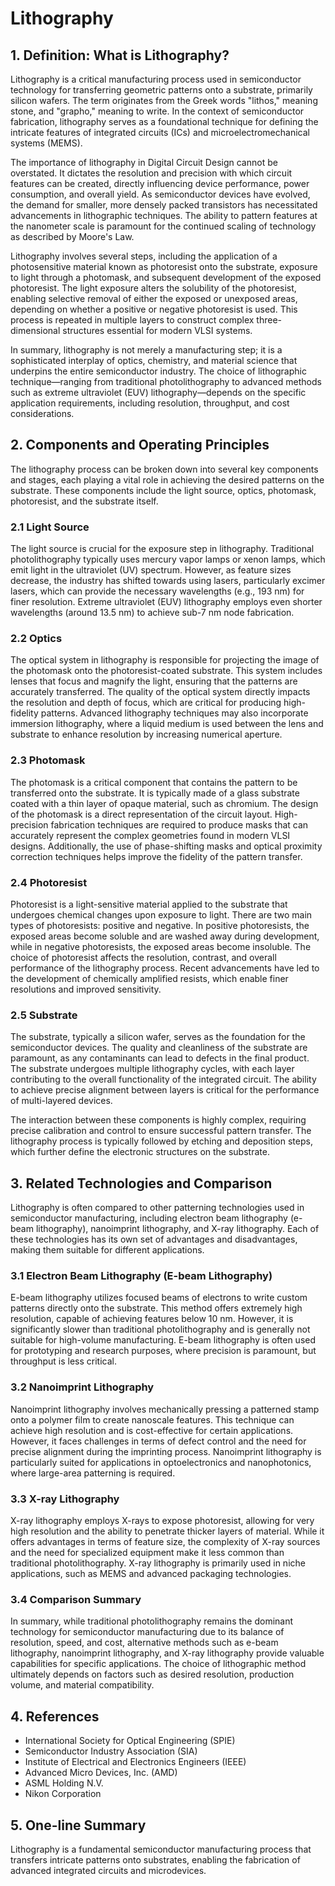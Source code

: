 # Lithography

## 1. Definition: What is **Lithography**?
Lithography is a critical manufacturing process used in semiconductor technology for transferring geometric patterns onto a substrate, primarily silicon wafers. The term originates from the Greek words "lithos," meaning stone, and "grapho," meaning to write. In the context of semiconductor fabrication, lithography serves as a foundational technique for defining the intricate features of integrated circuits (ICs) and microelectromechanical systems (MEMS). 

The importance of lithography in Digital Circuit Design cannot be overstated. It dictates the resolution and precision with which circuit features can be created, directly influencing device performance, power consumption, and overall yield. As semiconductor devices have evolved, the demand for smaller, more densely packed transistors has necessitated advancements in lithographic techniques. The ability to pattern features at the nanometer scale is paramount for the continued scaling of technology as described by Moore's Law.

Lithography involves several steps, including the application of a photosensitive material known as photoresist onto the substrate, exposure to light through a photomask, and subsequent development of the exposed photoresist. The light exposure alters the solubility of the photoresist, enabling selective removal of either the exposed or unexposed areas, depending on whether a positive or negative photoresist is used. This process is repeated in multiple layers to construct complex three-dimensional structures essential for modern VLSI systems.

In summary, lithography is not merely a manufacturing step; it is a sophisticated interplay of optics, chemistry, and material science that underpins the entire semiconductor industry. The choice of lithographic technique—ranging from traditional photolithography to advanced methods such as extreme ultraviolet (EUV) lithography—depends on the specific application requirements, including resolution, throughput, and cost considerations.

## 2. Components and Operating Principles
The lithography process can be broken down into several key components and stages, each playing a vital role in achieving the desired patterns on the substrate. These components include the light source, optics, photomask, photoresist, and the substrate itself.

### 2.1 Light Source
The light source is crucial for the exposure step in lithography. Traditional photolithography typically uses mercury vapor lamps or xenon lamps, which emit light in the ultraviolet (UV) spectrum. However, as feature sizes decrease, the industry has shifted towards using lasers, particularly excimer lasers, which can provide the necessary wavelengths (e.g., 193 nm) for finer resolution. Extreme ultraviolet (EUV) lithography employs even shorter wavelengths (around 13.5 nm) to achieve sub-7 nm node fabrication.

### 2.2 Optics
The optical system in lithography is responsible for projecting the image of the photomask onto the photoresist-coated substrate. This system includes lenses that focus and magnify the light, ensuring that the patterns are accurately transferred. The quality of the optical system directly impacts the resolution and depth of focus, which are critical for producing high-fidelity patterns. Advanced lithography techniques may also incorporate immersion lithography, where a liquid medium is used between the lens and substrate to enhance resolution by increasing numerical aperture.

### 2.3 Photomask
The photomask is a critical component that contains the pattern to be transferred onto the substrate. It is typically made of a glass substrate coated with a thin layer of opaque material, such as chromium. The design of the photomask is a direct representation of the circuit layout. High-precision fabrication techniques are required to produce masks that can accurately represent the complex geometries found in modern VLSI designs. Additionally, the use of phase-shifting masks and optical proximity correction techniques helps improve the fidelity of the pattern transfer.

### 2.4 Photoresist
Photoresist is a light-sensitive material applied to the substrate that undergoes chemical changes upon exposure to light. There are two main types of photoresists: positive and negative. In positive photoresists, the exposed areas become soluble and are washed away during development, while in negative photoresists, the exposed areas become insoluble. The choice of photoresist affects the resolution, contrast, and overall performance of the lithography process. Recent advancements have led to the development of chemically amplified resists, which enable finer resolutions and improved sensitivity.

### 2.5 Substrate
The substrate, typically a silicon wafer, serves as the foundation for the semiconductor devices. The quality and cleanliness of the substrate are paramount, as any contaminants can lead to defects in the final product. The substrate undergoes multiple lithography cycles, with each layer contributing to the overall functionality of the integrated circuit. The ability to achieve precise alignment between layers is critical for the performance of multi-layered devices.

The interaction between these components is highly complex, requiring precise calibration and control to ensure successful pattern transfer. The lithography process is typically followed by etching and deposition steps, which further define the electronic structures on the substrate.

## 3. Related Technologies and Comparison
Lithography is often compared to other patterning technologies used in semiconductor manufacturing, including electron beam lithography (e-beam lithography), nanoimprint lithography, and X-ray lithography. Each of these technologies has its own set of advantages and disadvantages, making them suitable for different applications.

### 3.1 Electron Beam Lithography (E-beam Lithography)
E-beam lithography utilizes focused beams of electrons to write custom patterns directly onto the substrate. This method offers extremely high resolution, capable of achieving features below 10 nm. However, it is significantly slower than traditional photolithography and is generally not suitable for high-volume manufacturing. E-beam lithography is often used for prototyping and research purposes, where precision is paramount, but throughput is less critical.

### 3.2 Nanoimprint Lithography
Nanoimprint lithography involves mechanically pressing a patterned stamp onto a polymer film to create nanoscale features. This technique can achieve high resolution and is cost-effective for certain applications. However, it faces challenges in terms of defect control and the need for precise alignment during the imprinting process. Nanoimprint lithography is particularly suited for applications in optoelectronics and nanophotonics, where large-area patterning is required.

### 3.3 X-ray Lithography
X-ray lithography employs X-rays to expose photoresist, allowing for very high resolution and the ability to penetrate thicker layers of material. While it offers advantages in terms of feature size, the complexity of X-ray sources and the need for specialized equipment make it less common than traditional photolithography. X-ray lithography is primarily used in niche applications, such as MEMS and advanced packaging technologies.

### 3.4 Comparison Summary
In summary, while traditional photolithography remains the dominant technology for semiconductor manufacturing due to its balance of resolution, speed, and cost, alternative methods such as e-beam lithography, nanoimprint lithography, and X-ray lithography provide valuable capabilities for specific applications. The choice of lithographic method ultimately depends on factors such as desired resolution, production volume, and material compatibility.

## 4. References
- International Society for Optical Engineering (SPIE)
- Semiconductor Industry Association (SIA)
- Institute of Electrical and Electronics Engineers (IEEE)
- Advanced Micro Devices, Inc. (AMD)
- ASML Holding N.V.
- Nikon Corporation

## 5. One-line Summary
Lithography is a fundamental semiconductor manufacturing process that transfers intricate patterns onto substrates, enabling the fabrication of advanced integrated circuits and microdevices.